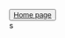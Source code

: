 <!DOCTYPE html>
<html>
<head>
	<meta charset="utf-8">
	<meta name="viewport" content="width=device-width, initial-scale=1">
	<title>MY WEB WORK</title>
</head>
<body>
  <nav>
    <p style="float:right;"></p>
    <button><a href="#">Home page</a></button>
  </nav>
</body>
</html>s
